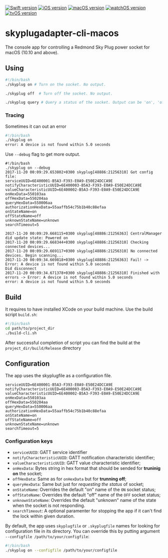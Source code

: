 [![Swift version](https://img.shields.io/badge/Swift-4.0-orange.svg?style=for-the-badge)]()
[![iOS version](https://img.shields.io/badge/iOS-9.0-blue.svg?style=for-the-badge)]()
[![macOS version](https://img.shields.io/badge/macOS-10.0-lightgray.svg?style=for-the-badge)]()
[![watchOS version](https://img.shields.io/badge/watchOS-2.2-red.svg?style=for-the-badge)]()
[![tvOS version](https://img.shields.io/badge/tvOS-10.0-green.svg?style=for-the-badge)]()

# skyplugadapter-cli-macos
The console app for controlling a Redmond Sky Plug power socket for macOS (10.10 and above).

## Using
```sh
#!/bin/bash
./skyplug on # Turn on the socket. No output.

./skyplug off  # Turn off the socket. No output.

./skyplug query # Query a status of the socket. Output can be 'on', 'off' or 'unknown'
```
### Tracing
 Sometimes it can out an error
```sh
#!/bin/bash
./skyplug on
error: A device is not found within 5.0 seconds
```

Use `--debug` flag to get more output.
```
#!/bin/bash
./skyplug on --debug
2017-11-20 00:09:29.653802+0300 skyplug[48886:21256310] Got config file:
serviceUUID=6E400001-B5A3-F393-E0A9-E50E24DCCA9E
notifyCharacteristicUUID=6E400003-B5A3-F393-E0A9-E50E24DCCA9E
valueCharacteristicUUID=6E400002-B5A3-F393-E0A9-E50E24DCCA9E
onHexData=550103aa
offHexData=550204aa
queryHexData=550006aa
authorizationHexData=55aaffb54c75b1b40c88efaa
onStateName=on
offStateName=off
unknownStateName=unknown
searchTimeout=5

2017-11-20 00:09:29.668115+0300 skyplug[48886:21256363] CentralManager did update state: Powered on
2017-11-20 00:09:29.668344+0300 skyplug[48886:21256310] Checking connected devices...
2017-11-20 00:09:29.669117+0300 skyplug[48886:21256310] No connected devices. Begin scanning...
2017-11-20 00:09:34.669818+0300 skyplug[48886:21256363] Fail! -> Error: A device is not found within 5.0 seconds
Did disconnect
2017-11-20 00:09:34.671378+0300 skyplug[48886:21256310] Finished with errors -> Error: A device is not found within 5.0 seconds
error: A device is not found within 5.0 seconds
```
## Build
It requires to have installed XCode on your build machine.
Use the build script `build.sh`:
```sh
#!/bin/bash
cd path/to/project_dir
./build-cli.sh
```
After successful completion of script you can find the build at the `project_dir/build/Release` directory

## Configuration
The app uses the skyplugfile as a configuration file.
```
serviceUUID=6E400001-B5A3-F393-E0A9-E50E24DCCA9E
notifyCharacteristicUUID=6E400003-B5A3-F393-E0A9-E50E24DCCA9E
valueCharacteristicUUID=6E400002-B5A3-F393-E0A9-E50E24DCCA9E
onHexData=550103aa
offHexData=550204aa
queryHexData=550006aa
authorizationHexData=55aaffb54c75b1b40c88efaa
onStateName=on
offStateName=off
unknownStateName=unknown
searchTimeout=5
```
### Configuration keys
* `serviceUUID`: GATT service identifier
* `notifyCharacteristicUUID`:  GATT notification characteristic identifier;
* `valueCharacteristicUUID`: GATT value characteristic identifier;
* `onHexData`: Bytes string in hex format that should be sended for **truninig on** the socket;
* `offHexData`: Same as for `onHexData` but for **trunning off**;
* `queryHexData`: Same but just for *requesting the status* of socket;
* `onStateName`: Overrides the default "on" name of the `ON` socket status;
* `offStateName`: Overrides the default "off" name of the `OFF` socket status;
* `unknownStateName`: Overrides the default "unknown" name of the state when the socket is not responding.
* `searchTimeout`: A optional paramenter for stopping the app if it can't find the lock within given duration.

By default, the app uses `skyplugfile` or `.skyplugfile` names for looking for configuration file in its directory.
You can override this by putting argument `--configfile /path/to/your/configfile`:
```sh
#!/bin/bash
./skyplug on --configfile /path/to/your/configfile
```
